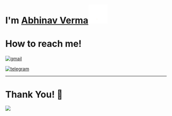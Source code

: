 <h1>I'm <a href="https://github.com/abhinavftp98">Abhinav Verma<a><img src="https://github.com/Kathryn-Jie/Kathryn-Jie/blob/main/wave.gif" width="60px"/></h1>
<h1>How to reach me!
</h1>
<p>
<a href="mailto: abhinavftp98@gmail.com" target="blank"><img align="center" src="https://cdn.icon-icons.com/icons2/2530/PNG/512/gmail_button_icon_151848.png" alt="gmail" width="100px" /></a>    &nbsp;&nbsp;&nbsp;      
</p>
<p>
    <a href="https://t.me/AbhinavVermabest" target="blank"><img align="center"
           src="https://cdn.icon-icons.com/icons2/2530/PNG/512/telegram_button_icon_151837.png" alt="telegram" width="100px" /></a>
</p>
<hr>
<h1>Thank You! 🤵 </h1>
    
![](https://komarev.com/ghpvc/?username=abhinavftp98&color=f7022a)


